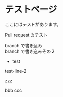 # テストページ
ここにはテストがあります。

Pull request のテスト

branch で書き込み  
branch で書き込みその２ 

* test

test-line-2



zzz

bbb
ccc
